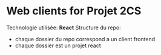 # Web clients for Projet 2CS
Technologie utilisée: **React**
Structure du repo:
  - chaque dossier du repo correspond a un client frontend
  - chaque dossier est un projet react

